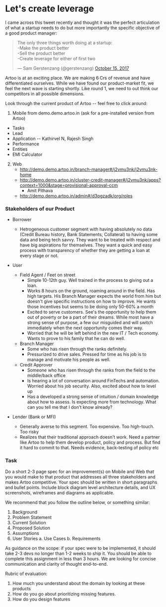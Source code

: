 # Let's create leverage

I came across this tweet recently and thought it was the perfect articulation of what a startup needs to do but more importantly the specific objective of a good product manager:

<blockquote class="twitter-tweet" data-lang="en"><p lang="en" dir="ltr">The only three things worth doing at a startup:<br>-Make the product better<br>-Sell the product better<br>-Create leverage for either of first two</p>&mdash; Sam Gerstenzang (@gerstenzang) <a href="https://twitter.com/gerstenzang/status/919713909292052482?ref_src=twsrc%5Etfw">October 15, 2017</a></blockquote>

Artoo is at an exciting place. We are making 6 Crs of revenue and have differentiated ourselves. While we have found our product-market fit, we feel the next wave is starting shortly. Like round 1, we need to out think our competitors in all possible dimensions. 

Look through the current product of Artoo -- feel free to click around:

1) Mobile from demo.demo.artoo.in (ask for a pre-installed version from Artoo)
  * Tasks
  * Lead
  * Application -- Kathirvel N, Rajesh Singh
  * Performance
  * Entities
  * EMI Calculator

2) Web 
   * http://demo.demo.artoo.in/branch-manager#/j2vmu3nk/j2vmu3nk-home
   * http://demo.demo.artoo.in/cluster-credit-manager#/j2vmu3nk/apps?context=1000&stage=provisional-approval-ccm
      * Amit Pithava
   * http://demo.demo.artoo.in/admin#/d3pgzadk/org/roles
   
### Stakeholders of our Product

* Borrower
  * Hetrogeneous customer segment with having absolutely no data (Credit Bureau history, Bank Statements, Collateral) to having some data and being tech savvy. They want to be treated with respect and have big aspirations for themselves. They want a quick and easy process with transparency of whether they are getting a loan at every stage or not.

* User
  * Field Agent / Feet on street
      * Simple 10-12th guy. Well trained in the process to giving out a loan.
      * Works 8 hours on the ground, roaming around in the field. Has high targets. His Branch Manager expects the world from him but doesn't give specific instructions on how to improve. He wants those incentives but seems to be doing only 50-60% a month
      * Excited to serve customers. See's the opportunity to help them out of poverty or be a part of their dreams. While most have a strong sense of purpose, a few our misguided and will switch immediately when the next opportunity comes their way.
      * Worried that he will be left behind in the new IT / Tech economy. Wants to prove to his family that he can do well.
   * Branch Manager
      * Some who has risen through the ranks definitely.
      * Pressurized to drive sales. Pressed for time as his job is to manage and motivate his people as well.
  * Credit Approver     
      * Someone who has risen through the ranks from the field to the middle/back office
      * Is hearing a lot of conversation around FinTechs and automation. Worried about his job security. Also, excited about how to level up
      * Has a developed a strong sense of intuition / domain knowledge about how to assess. Is expecting more from technology. What can you tell me that I don't know already?      

* Lender (Bank or MFI)
  * Generally averse to this segment. Too expensive. Too high-touch. Too risky
  * Realizes that their traditional approach doesn't work. Need a partner like Artoo to help them develop product, policy and process. But find it hard to commit to that. Needs evidence, back-testing of policy etc

### Task

Do a short 2-3 page spec for an improvement(s) on Mobile and Web that you would make to that product that addresses all three stakeholders and makes Artoo competitive. Your spec should be written in short paragraphs and bullet points. Include block diagram level architecture details, and UX screenshots, wireframes and diagrams as applicable.

We recommend that you follow the outline below, or something similar:
1. Background
2. Problem Statement
3. Current Solution
4. Proposed Solution
5. Assumptions
6. User Stories
 a. Use Cases
 b. Requirements
 
As guidance on the scope: if your spec were to be implemented, it should take 2-3 devs no longer than 1-2 weeks to ship it. You should be able to complete this assignment in less than 3 hours. We are looking for concise communication and clarity of thought end-to-end.

Rubric of evaluation:
1) How much you understand about the domain by looking at these products
2) How do you go about prioritizing missing features.
3) How do you design features
